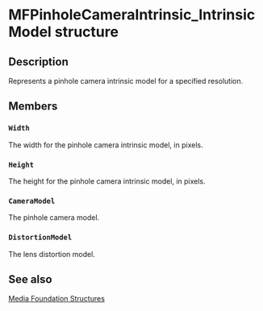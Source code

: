 # MFPinholeCameraIntrinsic_IntrinsicModel structure

## Description

Represents a pinhole camera intrinsic model for a specified resolution.

## Members

### `Width`

The width for the pinhole camera intrinsic model, in pixels.

### `Height`

The height for the pinhole camera intrinsic model, in pixels.

### `CameraModel`

 The pinhole camera model.

### `DistortionModel`

 The lens distortion model.

## See also

[Media Foundation Structures](https://learn.microsoft.com/windows/desktop/medfound/media-foundation-structures)